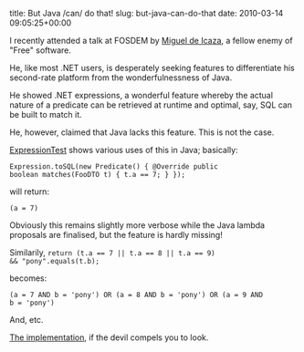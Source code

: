 title: But Java /can/ do that!
slug: but-java-can-do-that
date: 2010-03-14 09:05:25+00:00

I recently attended a talk at FOSDEM by <a href="http://tirania.org/blog/">Miguel de Icaza</a>, a fellow enemy of "Free" software.

He, like most .NET users, is desperately seeking features to differentiate his second-rate platform from the wonderfulnessness of Java.

He showed .NET expressions, a wonderful feature whereby the actual nature of a predicate can be retrieved at runtime and optimal, say, SQL can be built to match it.  

He, however, claimed that Java lacks this feature.  This is not the case.

<a href="http://git.goeswhere.com/?p=dmnp.git;a=blob;f=expr/src/test/java/com/goeswhere/dmnp/expr/ExpressionTest.java">ExpressionTest</a> shows various uses of this in Java; basically:

<code>Expression.toSQL(new Predicate<foodto>() { @Override public boolean matches(FooDTO t) { t.a == 7; } });</foodto></code>

will return:

<code>(a = 7)</code>

Obviously this remains slightly more verbose while the Java lambda proposals are finalised, but the feature is hardly missing!

Similarily,
<code>return (t.a == 7 || t.a == 8 || t.a == 9) && "pony".equals(t.b);</code>

becomes:

<code>(a = 7 AND b = 'pony') OR 
(a = 8 AND b = 'pony') OR
(a = 9 AND b = 'pony')</code>

And, etc.

<a href="http://git.goeswhere.com/?p=dmnp.git;a=tree;f=expr/src/main/java/com/goeswhere/dmnp/expr">The implementation</a>, if the devil compels you to look.